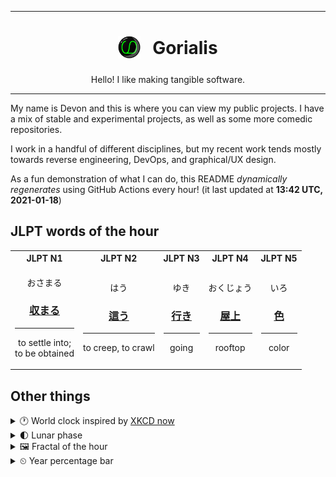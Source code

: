 ***

<h1 align="center">
<sub>
    <img src="readme/resources/avatar.png" height="36">
</sub>
&nbsp;
Gorialis
</h1>
<p align="center">
Hello! I like making tangible software.
</p>

***

My name is Devon and this is where you can view my public projects. I have a mix of stable and experimental projects, as well as some more comedic repositories.

I work in a handful of different disciplines, but my recent work tends mostly towards reverse engineering, DevOps, and graphical/UX design.

As a fun demonstration of what I can do, this README *dynamically regenerates* using GitHub Actions every hour! (it last updated at **13:42 UTC, 2021-01-18**)

<h2>JLPT words of the hour</h2>
<table>
    <tr>
        <th>JLPT N1</th>
        <th>JLPT N2</th>
        <th>JLPT N3</th>
        <th>JLPT N4</th>
        <th>JLPT N5</th>
    </tr>
    <tr>
        <td>
            <p align="center">おさまる</p>
            <h3 align="center"><b><a href="https://jisho.org/search/%E5%8F%8E%E3%81%BE%E3%82%8B">収まる</a></b></h3>
            <hr>
            <p align="center">to settle into;<br> to be obtained</p>
        </td>
        <td>
            <p align="center">はう</p>
            <h3 align="center"><b><a href="https://jisho.org/search/%E9%80%99%E3%81%86">這う</a></b></h3>
            <hr>
            <p align="center">to creep,<wbr> to crawl</p>
        </td>
        <td>
            <p align="center">ゆき</p>
            <h3 align="center"><b><a href="https://jisho.org/search/%E8%A1%8C%E3%81%8D">行き</a></b></h3>
            <hr>
            <p align="center">going</p>
        </td>
        <td>
            <p align="center">おくじょう</p>
            <h3 align="center"><b><a href="https://jisho.org/search/%E5%B1%8B%E4%B8%8A">屋上</a></b></h3>
            <hr>
            <p align="center">rooftop</p>
        </td>
        <td>
            <p align="center">いろ</p>
            <h3 align="center"><b><a href="https://jisho.org/search/%E8%89%B2">色</a></b></h3>
            <hr>
            <p align="center">color</p>
        </td>
    </tr>
</table>

<h2>Other things</h2>
<details>
<summary>🕐  World clock inspired by <a href="https://xkcd.com/now">XKCD now</a></summary>

> <img src="generated/now.png" width="512">

</details>
<details>
<summary>🌓 Lunar phase</summary>

The moon is approximately 20.20% through its phase (First Quarter).

</details>
<details>
<summary>&#x1f5bc; Fractal of the hour</summary>

> <img src="generated/fractal.png" width="512">

</details>
<details>
<summary>&#x23f2; Year percentage bar</summary>
<pre><code>2021 [▁▁▁▁▁▁▁▁▁▁▁▁▁▁▁▁▁▁▁▁] 4.81%</code></pre>
</details>
